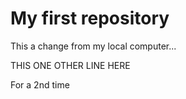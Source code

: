 # My first repository


This a change from my local computer...

THIS ONE OTHER LINE HERE

For a 2nd time
